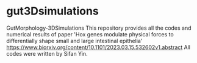 # gut3Dsimulations
GutMorphology-3DSimulations
This repository provides all the codes and numerical results of paper 'Hox genes modulate physical forces to differentially shape small and large intestinal epithelia' https://www.biorxiv.org/content/10.1101/2023.03.15.532602v1.abstract 
All codes were written by Sifan Yin.
